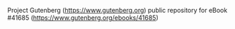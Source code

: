 Project Gutenberg (https://www.gutenberg.org) public repository for eBook #41685 (https://www.gutenberg.org/ebooks/41685)
